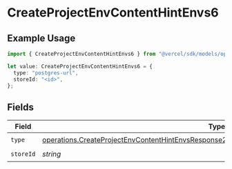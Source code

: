 # CreateProjectEnvContentHintEnvs6

## Example Usage

```typescript
import { CreateProjectEnvContentHintEnvs6 } from "@vercel/sdk/models/operations/createprojectenv.js";

let value: CreateProjectEnvContentHintEnvs6 = {
  type: "postgres-url",
  storeId: "<id>",
};
```

## Fields

| Field                                                                                                                                                                                                          | Type                                                                                                                                                                                                           | Required                                                                                                                                                                                                       | Description                                                                                                                                                                                                    |
| -------------------------------------------------------------------------------------------------------------------------------------------------------------------------------------------------------------- | -------------------------------------------------------------------------------------------------------------------------------------------------------------------------------------------------------------- | -------------------------------------------------------------------------------------------------------------------------------------------------------------------------------------------------------------- | -------------------------------------------------------------------------------------------------------------------------------------------------------------------------------------------------------------- |
| `type`                                                                                                                                                                                                         | [operations.CreateProjectEnvContentHintEnvsResponse201ApplicationJSONResponseBodyCreated26Type](../../models/operations/createprojectenvcontenthintenvsresponse201applicationjsonresponsebodycreated26type.md) | :heavy_check_mark:                                                                                                                                                                                             | N/A                                                                                                                                                                                                            |
| `storeId`                                                                                                                                                                                                      | *string*                                                                                                                                                                                                       | :heavy_check_mark:                                                                                                                                                                                             | N/A                                                                                                                                                                                                            |